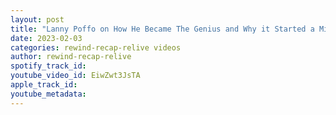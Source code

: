 ```yaml
---
layout: post
title: "Lanny Poffo on How He Became The Genius and Why it Started a Mini Riot"
date: 2023-02-03
categories: rewind-recap-relive videos
author: rewind-recap-relive
spotify_track_id: 
youtube_video_id: EiwZwt3JsTA
apple_track_id: 
youtube_metadata: 
---
```

